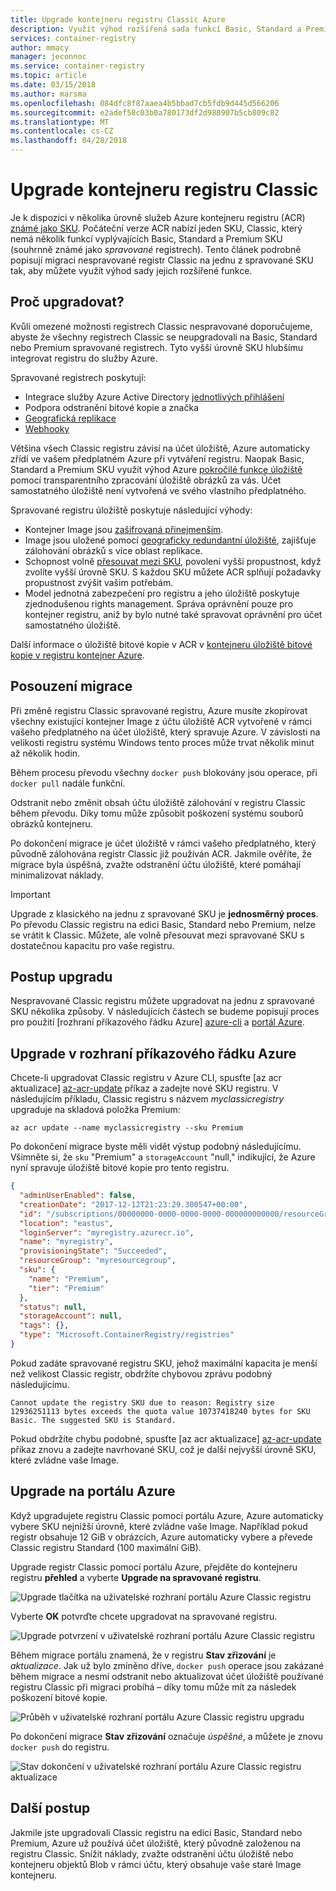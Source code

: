 ```yaml
---
title: Upgrade kontejneru registru Classic Azure
description: Využít výhod rozšířená sada funkcí Basic, Standard a Premium spravuje upgradu vaší nespravované kontejneru registru Classic registrech kontejneru.
services: container-registry
author: mmacy
manager: jeconnoc
ms.service: container-registry
ms.topic: article
ms.date: 03/15/2018
ms.author: marsma
ms.openlocfilehash: 084dfc8f87aaea4b5bbad7cb5fdb9d445d566206
ms.sourcegitcommit: e2adef58c03b0a780173df2d988907b5cb809c82
ms.translationtype: MT
ms.contentlocale: cs-CZ
ms.lasthandoff: 04/28/2018
---
```

# <a name="upgrade-a-classic-container-registry"></a>Upgrade kontejneru registru Classic

Je k dispozici v několika úrovně služeb Azure kontejneru registru (ACR) [známé jako SKU](container-registry-skus.md). Počáteční verze ACR nabízí jeden SKU, Classic, který nemá několik funkcí vyplývajících Basic, Standard a Premium SKU (souhrnně známé jako *spravované* registrech). Tento článek podrobně popisují migraci nespravované registr Classic na jednu z spravované SKU tak, aby můžete využít výhod sady jejich rozšířené funkce.

## <a name="why-upgrade"></a>Proč upgradovat?

Kvůli omezené možnosti registrech Classic nespravované doporučujeme, abyste že všechny registrech Classic se neupgradovali na Basic, Standard nebo Premium spravované registrech. Tyto vyšší úrovně SKU hlubšímu integrovat registru do služby Azure.

Spravované registrech poskytují:

* Integrace služby Azure Active Directory [jednotlivých přihlášení](container-registry-authentication.md#individual-login-with-azure-ad)
* Podpora odstranění bitové kopie a značka
* [Geografická replikace](container-registry-geo-replication.md)
* [Webhooky](container-registry-webhook.md)

Většina všech Classic registru závisí na účet úložiště, Azure automaticky zřídí ve vašem předplatném Azure při vytváření registru. Naopak Basic, Standard a Premium SKU využít výhod Azure [pokročilé funkce úložiště](container-registry-storage.md) pomocí transparentního zpracování úložiště obrázků za vás. Účet samostatného úložiště není vytvořená ve svého vlastního předplatného.

Spravované registru úložiště poskytuje následující výhody:

* Kontejner Image jsou [zašifrovaná přinejmenším](container-registry-storage.md#encryption-at-rest).
* Image jsou uložené pomocí [geograficky redundantní úložiště](container-registry-storage.md#geo-redundant-storage), zajišťuje zálohování obrázků s více oblast replikace.
* Schopnost volně [přesouvat mezi SKU](container-registry-skus.md#changing-skus), povolení vyšší propustnost, když zvolíte vyšší úrovně SKU. S každou SKU můžete ACR splňují požadavky propustnost zvýšit vašim potřebám.
* Model jednotná zabezpečení pro registru a jeho úložiště poskytuje zjednodušenou rights management. Správa oprávnění pouze pro kontejner registru, aniž by bylo nutné také spravovat oprávnění pro účet samostatného úložiště.

Další informace o úložiště bitové kopie v ACR v [kontejneru úložiště bitové kopie v registru kontejner Azure](container-registry-storage.md).

## <a name="migration-considerations"></a>Posouzení migrace

Při změně registru Classic spravované registru, Azure musíte zkopírovat všechny existující kontejner Image z účtu úložiště ACR vytvořené v rámci vašeho předplatného na účet úložiště, který spravuje Azure. V závislosti na velikosti registru systému Windows tento proces může trvat několik minut až několik hodin.

Během procesu převodu všechny `docker push` blokovány jsou operace, při `docker pull` nadále funkční.

Odstranit nebo změnit obsah účtu úložiště zálohování v registru Classic během převodu. Díky tomu může způsobit poškození systému souborů obrázků kontejneru.

Po dokončení migrace je účet úložiště v rámci vašeho předplatného, který původně zálohována registr Classic již používán ACR. Jakmile ověříte, že migrace byla úspěšná, zvažte odstranění účtu úložiště, které pomáhají minimalizovat náklady.

>[!IMPORTANT]
> Upgrade z klasického na jednu z spravované SKU je **jednosměrný proces**. Po převodu Classic registru na edici Basic, Standard nebo Premium, nelze se vrátit k Classic. Můžete, ale volně přesouvat mezi spravované SKU s dostatečnou kapacitu pro vaše registru.

## <a name="how-to-upgrade"></a>Postup upgradu

Nespravované Classic registru můžete upgradovat na jednu z spravované SKU několika způsoby. V následujících částech se budeme popisují proces pro použití [rozhraní příkazového řádku Azure] [ azure-cli] a [portál Azure][azure-portal].

## <a name="upgrade-in-azure-cli"></a>Upgrade v rozhraní příkazového řádku Azure

Chcete-li upgradovat Classic registru v Azure CLI, spusťte [az acr aktualizace] [ az-acr-update] příkaz a zadejte nové SKU registru. V následujícím příkladu, Classic registru s názvem *myclassicregistry* upgraduje na skladová položka Premium:

```azurecli-interactive
az acr update --name myclassicregistry --sku Premium
```

Po dokončení migrace byste měli vidět výstup podobný následujícímu. Všimněte si, že `sku` "Premium" a `storageAccount` "null," indikující, že Azure nyní spravuje úložiště bitové kopie pro tento registru.

```JSON
{
  "adminUserEnabled": false,
  "creationDate": "2017-12-12T21:23:29.300547+00:00",
  "id": "/subscriptions/00000000-0000-0000-0000-000000000000/resourceGroups/myresourcegroup/providers/Microsoft.ContainerRegistry/registries/myregistry",
  "location": "eastus",
  "loginServer": "myregistry.azurecr.io",
  "name": "myregistry",
  "provisioningState": "Succeeded",
  "resourceGroup": "myresourcegroup",
  "sku": {
    "name": "Premium",
    "tier": "Premium"
  },
  "status": null,
  "storageAccount": null,
  "tags": {},
  "type": "Microsoft.ContainerRegistry/registries"
}
```

Pokud zadáte spravované registru SKU, jehož maximální kapacita je menší než velikost Classic registr, obdržíte chybovou zprávu podobný následujícímu.

`Cannot update the registry SKU due to reason: Registry size 12936251113 bytes exceeds the quota value 10737418240 bytes for SKU Basic. The suggested SKU is Standard.`

Pokud obdržíte chybu podobné, spusťte [az acr aktualizace] [ az-acr-update] příkaz znovu a zadejte navrhované SKU, což je další nejvyšší úrovně SKU, které zvládne vaše Image.

## <a name="upgrade-in-azure-portal"></a>Upgrade na portálu Azure

Když upgradujete registru Classic pomocí portálu Azure, Azure automaticky vybere SKU nejnižší úrovně, které zvládne vaše Image. Například pokud registr obsahuje 12 GiB v obrázcích, Azure automaticky vybere a převede Classic registru Standard (100 maximální GiB).

Upgrade registr Classic pomocí portálu Azure, přejděte do kontejneru registru **přehled** a vyberte **Upgrade na spravované registru**.

![Upgrade tlačítka na uživatelské rozhraní portálu Azure Classic registru][update-classic-01-upgrade]

Vyberte **OK** potvrďte chcete upgradovat na spravované registru.

![Upgrade potvrzení v uživatelské rozhraní portálu Azure Classic registru][update-classic-02-confirm]

Během migrace portálu znamená, že v registru **Stav zřizování** je *aktualizace*. Jak už bylo zmíněno dříve, `docker push` operace jsou zakázané během migrace a nesmí odstranit nebo aktualizovat účet úložiště používané registru Classic při migraci probíhá – díky tomu může mít za následek poškození bitové kopie.

![Průběh v uživatelské rozhraní portálu Azure Classic registru upgradu][update-classic-03-updating]

Po dokončení migrace **Stav zřizování** označuje *úspěšné*, a můžete je znovu `docker push` do registru.

![Stav dokončení v uživatelské rozhraní portálu Azure Classic registru aktualizace][update-classic-04-updated]

## <a name="next-steps"></a>Další postup

Jakmile jste upgradovali Classic registru na edici Basic, Standard nebo Premium, Azure už používá účet úložiště, který původně založenou na registru Classic. Snížit náklady, zvažte odstranění účtu úložiště nebo kontejneru objektů Blob v rámci účtu, který obsahuje vaše staré Image kontejneru.

<!-- IMAGES -->
[update-classic-01-upgrade]: ./media/container-registry-upgrade\update-classic-01-upgrade.png
[update-classic-02-confirm]: ./media/container-registry-upgrade\update-classic-02-confirm.png
[update-classic-03-updating]: ./media/container-registry-upgrade\update-classic-03-updating.png
[update-classic-04-updated]: ./media/container-registry-upgrade\update-classic-04-updated.png

<!-- LINKS - internal -->
[az-acr-update]: /cli/azure/acr#az_acr_update
[azure-cli]: /cli/azure/install-azure-cli
[azure-portal]: https://portal.azure.com